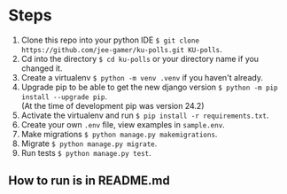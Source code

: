 # Steps
1. Clone this repo into your python IDE `$ git clone https://github.com/jee-gamer/ku-polls.git KU-polls`.
2. Cd into the directory `$ cd ku-polls` or your directory name if you changed it.
3. Create a virtualenv `$ python -m venv .venv` if you haven't already.
4. Upgrade pip to be able to get the new django version `$ python -m pip install --upgrade pip`. <br>
(At the time of development pip was version 24.2)
6. Activate the virtualenv and run `$ pip install -r requirements.txt`.
7. Create your own `.env` file, view examples in `sample.env`.
8. Make migrations `$ python manage.py makemigrations`.
9. Migrate `$ python manage.py migrate`.
10. Run tests `$ python manage.py test`.

## How to run is in README.md

